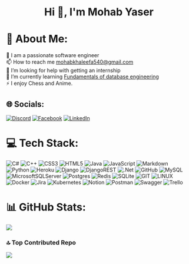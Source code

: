 <h1 align="center">Hi 👋, I'm Mohab Yaser</h1>

# 💫 About Me:
🔭 I am a passionate software engineer<br> 📫 How to reach me mohabkhaleefa540@gmail.com<br>🤝 I’m looking for help with getting an internship<br>🌱 I’m currently learning [Fundamentals of database engineering](https://www.googleadservices.com/pagead/aclk?sa=L&ai=DChcSEwi7yIey_ZaBAxXfk2gJHfBECXkYABAAGgJ3Zg&ase=2&gclid=Cj0KCQjwxuCnBhDLARIsAB-cq1pisey_NW8d0du9O6GvT3d148cB-hYG5mV0e9MLE428hVF3RfY2ku0aAvGvEALw_wcB&ohost=www.google.com&cid=CAESa-D2ua9ugSh4kFj8Wz-76Z2cU15IUhk0UiM_ZYiTugxgr1on8Sne6gLihdXHDZ6gj8ge9k6R4oC60HGOODtPEVv7MUcJ0FkUoan8E-Mrmm7ZQG6D5XO1pJ-xbdsE25sAIbmyqQ1-pCsL-d6k&sig=AOD64_3ZHN87CWEA8EZ4mmzzDs5EU-M_yQ&q&nis=4&adurl&ved=2ahUKEwjz5YCy_ZaBAxXyeqQEHf04BhMQ0Qx6BAgNEAE)<br>⚡ I enjoy Chess and Anime.<br>


## 🌐 Socials:
[![Discord](https://img.shields.io/badge/Discord-%237289DA.svg?logo=discord&logoColor=white)](https://discord.gg/https://discord.gg/6199) [![Facebook](https://img.shields.io/badge/Facebook-%231877F2.svg?logo=Facebook&logoColor=white)](https://facebook.com/https://fb.com/mohab.yaser.161) [![LinkedIn](https://img.shields.io/badge/LinkedIn-%230077B5.svg?logo=linkedin&logoColor=white)](https://linkedin.com/in/https://linkedin.com/in/mohab-yaser-41588418b) 

# 💻 Tech Stack:
![C#](https://img.shields.io/badge/c%23-%23239120.svg?style=flat&logo=c-sharp&logoColor=white) ![C++](https://img.shields.io/badge/c++-%2300599C.svg?style=flat&logo=c%2B%2B&logoColor=white) ![CSS3](https://img.shields.io/badge/css3-%231572B6.svg?style=flat&logo=css3&logoColor=white) ![HTML5](https://img.shields.io/badge/html5-%23E34F26.svg?style=flat&logo=html5&logoColor=white) ![Java](https://img.shields.io/badge/java-%23ED8B00.svg?style=flat&logo=java&logoColor=white) ![JavaScript](https://img.shields.io/badge/javascript-%23323330.svg?style=flat&logo=javascript&logoColor=%23F7DF1E) ![Markdown](https://img.shields.io/badge/markdown-%23000000.svg?style=flat&logo=markdown&logoColor=white) ![Python](https://img.shields.io/badge/python-3670A0?style=flat&logo=python&logoColor=ffdd54) ![Heroku](https://img.shields.io/badge/heroku-%23430098.svg?style=flat&logo=heroku&logoColor=white) ![Django](https://img.shields.io/badge/django-%23092E20.svg?style=flat&logo=django&logoColor=white) ![DjangoREST](https://img.shields.io/badge/DJANGO-REST-ff1709?style=flat&logo=django&logoColor=white&color=ff1709&labelColor=gray) ![.Net](https://img.shields.io/badge/.NET-5C2D91?style=flat&logo=.net&logoColor=white) ![GitHub](https://img.shields.io/badge/GitHub-%23121011.svg?style=flat&logo=github&logoColor=white) ![MySQL](https://img.shields.io/badge/mysql-%2300f.svg?style=flat&logo=mysql&logoColor=white) ![MicrosoftSQLServer](https://img.shields.io/badge/Microsoft%20SQL%20Sever-CC2927?style=flat&logo=microsoft%20sql%20server&logoColor=white) ![Postgres](https://img.shields.io/badge/postgres-%23316192.svg?style=flat&logo=postgresql&logoColor=white) ![Redis](https://img.shields.io/badge/redis-%23DD0031.svg?style=flat&logo=redis&logoColor=white) ![SQLite](https://img.shields.io/badge/sqlite-%2307405e.svg?style=flat&logo=sqlite&logoColor=white) ![GIT](https://img.shields.io/badge/Git-fc6d26?style=flat&logo=git&logoColor=white) ![LINUX](https://img.shields.io/badge/Linux-FCC624?style=flat&logo=linux&logoColor=black) ![Docker](https://img.shields.io/badge/docker-%230db7ed.svg?style=flat&logo=docker&logoColor=white) ![Jira](https://img.shields.io/badge/jira-%230A0FFF.svg?style=flat&logo=jira&logoColor=white) ![Kubernetes](https://img.shields.io/badge/kubernetes-%23326ce5.svg?style=flat&logo=kubernetes&logoColor=white) ![Notion](https://img.shields.io/badge/Notion-%23000000.svg?style=flat&logo=notion&logoColor=white) ![Postman](https://img.shields.io/badge/Postman-FF6C37?style=flat&logo=postman&logoColor=white) ![Swagger](https://img.shields.io/badge/-Swagger-%23Clojure?style=flat&logo=swagger&logoColor=white) ![Trello](https://img.shields.io/badge/Trello-%23026AA7.svg?style=flat&logo=Trello&logoColor=white)
# 📊 GitHub Stats:
![](https://github-readme-stats.vercel.app/api?username=Mohab96&theme=radical&hide_border=false&include_all_commits=false&count_private=false)<br/>

### 🔝 Top Contributed Repo
![](https://github-contributor-stats.vercel.app/api?username=Mohab96&limit=5&theme=dark&combine_all_yearly_contributions=true)
